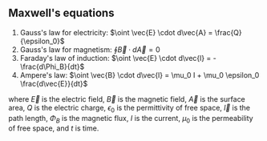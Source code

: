 ## Maxwell's equations

1. Gauss's law for electricity: $\oint \vec{E} \cdot d\vec{A} = \frac{Q}{\epsilon_0}$
2. Gauss's law for magnetism: $\oint \vec{B} \cdot d\vec{A} = 0$
3. Faraday's law of induction: $\oint \vec{E} \cdot d\vec{l} = -\frac{d\Phi_B}{dt}$
4. Ampere's law: $\oint \vec{B} \cdot d\vec{l} = \mu_0 I + \mu_0 \epsilon_0 \frac{d\vec{E}}{dt}$

where $\vec{E}$ is the electric field, $\vec{B}$ is the magnetic field, $\vec{A}$ is the surface area, $Q$ is the electric charge, $\epsilon_0$ is the permittivity of free space, $\vec{l}$ is the path length, $\Phi_B$ is the magnetic flux, $I$ is the current, $\mu_0$ is the permeability of free space, and $t$ is time.
